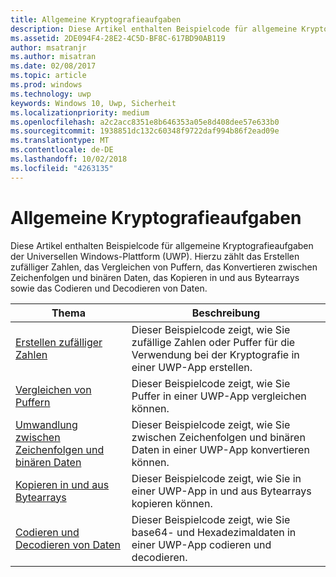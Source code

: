 ```yaml
---
title: Allgemeine Kryptografieaufgaben
description: Diese Artikel enthalten Beispielcode für allgemeine Kryptografieaufgaben der Universellen Windows-Plattform (UWP). Hierzu zählt das Erstellen zufälliger Zahlen, das Vergleichen von Puffern, das Konvertieren zwischen Zeichenfolgen und binären Daten, das Kopieren in und aus Bytearrays sowie das Codieren und Decodieren von Daten.
ms.assetid: 2DE094F4-28E2-4C5D-BF8C-617BD90AB119
author: msatranjr
ms.author: misatran
ms.date: 02/08/2017
ms.topic: article
ms.prod: windows
ms.technology: uwp
keywords: Windows 10, Uwp, Sicherheit
ms.localizationpriority: medium
ms.openlocfilehash: a2c2acc8351e8b646353a05e8d408dee57e633b0
ms.sourcegitcommit: 1938851dc132c60348f9722daf994b86f2ead09e
ms.translationtype: MT
ms.contentlocale: de-DE
ms.lasthandoff: 10/02/2018
ms.locfileid: "4263135"
---
```

# <a name="common-cryptography-tasks"></a>Allgemeine Kryptografieaufgaben

Diese Artikel enthalten Beispielcode für allgemeine Kryptografieaufgaben der Universellen Windows-Plattform (UWP). Hierzu zählt das Erstellen zufälliger Zahlen, das Vergleichen von Puffern, das Konvertieren zwischen Zeichenfolgen und binären Daten, das Kopieren in und aus Bytearrays sowie das Codieren und Decodieren von Daten.

| Thema                                                                                 | Beschreibung                                                                                            |
|---------------------------------------------------------------------------------------|--------------------------------------------------------------------------------------------------------|
| [Erstellen zufälliger Zahlen](create-random-numbers.md)                                     | Dieser Beispielcode zeigt, wie Sie zufällige Zahlen oder Puffer für die Verwendung bei der Kryptografie in einer UWP-App erstellen. |
| [Vergleichen von Puffern](compare-buffers.md)                                                 | Dieser Beispielcode zeigt, wie Sie Puffer in einer UWP-App vergleichen können.                                          |
| [Umwandlung zwischen Zeichenfolgen und binären Daten](convert-between-strings-and-binary-data.md) | Dieser Beispielcode zeigt, wie Sie zwischen Zeichenfolgen und binären Daten in einer UWP-App konvertieren können.                  |
| [Kopieren in und aus Bytearrays](copy-to-and-from-byte-arrays.md)                       | Dieser Beispielcode zeigt, wie Sie in einer UWP-App in und aus Bytearrays kopieren können.                             |
| [Codieren und Decodieren von Daten](encode-and-decode-data.md)                                   | Dieser Beispielcode zeigt, wie Sie base64- und Hexadezimaldaten in einer UWP-App codieren und decodieren.            |

